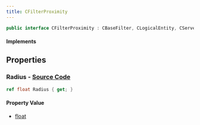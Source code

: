 ```yaml
---
title: CFilterProximity
---
```


```csharp
public interface CFilterProximity : CBaseFilter, CLogicalEntity, CServerOnlyEntity, CBaseEntity, CEntityInstance, ISchemaClass<CEntityInstance>, ISchemaClass<CBaseEntity>, ISchemaClass<CServerOnlyEntity>, ISchemaClass<CLogicalEntity>, ISchemaClass<CBaseFilter>, ISchemaClass<CFilterProximity>, ISchemaField, ISchemaClass, INativeHandle
```

#### Implements

## Properties

### **Radius** - [Source Code](https://github.com/swiftly-solution/swiftlys2/blob/main/managed/src/SwiftlyS2.Generated/Schemas/Interfaces/CFilterProximity.cs#L16)

```csharp
ref float Radius { get; }
```

#### Property Value

- [float](https://learn.microsoft.com/dotnet/api/system.single)

